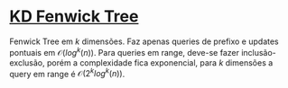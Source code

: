 # [KD Fenwick Tree](kd_fenwick_tree.cpp)

Fenwick Tree em $k$ dimensões. Faz apenas queries de prefixo e updates pontuais em $\mathcal{O}(log^k(n))$. Para queries em range, deve-se fazer inclusão-exclusão, porém a complexidade fica exponencial, para $k$ dimensões a query em range é $\mathcal{O}(2^k log^k(n))$.
